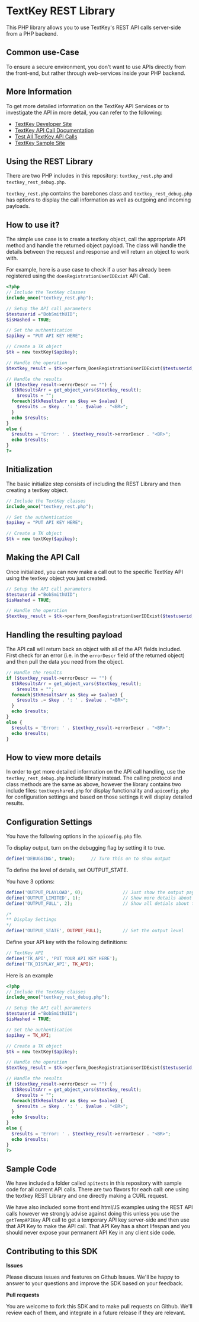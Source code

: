 TextKey REST Library
====================

This PHP library allows you to use TextKey's REST API calls server-side from a PHP backend.

Common use-Case
---------------

To ensure a secure environment, you don't want to use APIs directly from the front-end, but rather through web-services inside your PHP backend.

More Information
----------------

To get more detailed information on the TextKey API Services or to investigate the API in more detail, you can refer to the following:

* [TextKey Developer Site](http://developer.textkey.com)
* [TextKey API Call Documentation](http://developer.textkey.com/apidocumentation.php)
* [Test All TextKey API Calls](http://developer.textkey.com/apitestapicalls.php)
* [TextKey Sample Site](http://developer.textkey.com/apitextkeyexample.php)

Using the REST Library
----------------------

There are two PHP includes in this repository: `textkey_rest.php` and `textkey_rest_debug.php`. 

`textkey_rest.php` contains the barebones class and `textkey_rest_debug.php` has options to display the call information as well as outgoing and incoming payloads.

How to use it?
--------------

The simple use case is to create a textkey object, call the appropriate API method and handle the returned object payload. The class will handle the details between the request and response and will return an object to work with.

For example, here is a use case to check if a user has already been registered using the `doesRegistrationUserIDExist` API Call.

```php
<?php
// Include the TextKey classes
include_once("textkey_rest.php");

// Setup the API call parameters
$testuserid ="BobSmithUID";
$isHashed = TRUE;

// Set the authentication
$apikey = "PUT API KEY HERE";

// Create a TK object
$tk = new textKey($apikey);

// Handle the operation
$textkey_result = $tk->perform_DoesRegistrationUserIDExist($testuserid, $isHashed);

// Handle the results
if ($textkey_result->errorDescr == "") {
  $tkResultsArr = get_object_vars($textkey_result);
	$results = "";
  foreach($tkResultsArr as $key => $value) { 
    $results .= $key . ': ' . $value . "<BR>";
  } 			
  echo $results;
}
else {
  $results = 'Error: ' . $textkey_result->errorDescr . "<BR>";
  echo $results;
}
?>
```

Initialization
---------------

The basic initialize step consists of including the REST Library and then creating a textkey object.

```php
// Include the TextKey classes
include_once("textkey_rest.php");

// Set the authentication
$apikey = "PUT API KEY HERE";

// Create a TK object
$tk = new textKey($apikey);
```

Making the API Call
-------------------

Once initialized, you can now make a call out to the specific TextKey API using the textkey object you just created.

```php
// Setup the API call parameters
$testuserid ="BobSmithUID";
$isHashed = TRUE;

// Handle the operation
$textkey_result = $tk->perform_DoesRegistrationUserIDExist($testuserid, $isHashed);
```

Handling the resulting payload
------------------------------

The API call will return back an object with all of the API fields included. First check for an error (i.e. in the `errorDescr` field of the returned object) and then pull the data you need from the object.

```php
// Handle the results
if ($textkey_result->errorDescr == "") {
  $tkResultsArr = get_object_vars($textkey_result);
	$results = "";
  foreach($tkResultsArr as $key => $value) { 
    $results .= $key . ': ' . $value . "<BR>";
  } 			
  echo $results;
}
else {
  $results = 'Error: ' . $textkey_result->errorDescr . "<BR>";
  echo $results;
}
```

How to view more details
------------------------

In order to get more detailed information on the API call handling, use the `textkey_rest_debug.php` include library instead. The calling protocol and class methods are the same as above, however the library contains two include files: `textkeyshared.php` for display functionality and `apiconfig.php` for configuration settings and based on those settings it will display detailed results.

Configuration Settings
----------------------

You have the following options in the `apiconfig.php` file.

To display output, turn on the debugging flag by setting it to true.

```php
define('DEBUGGING', true);		// Turn this on to show output
```

To define the level of details, set OUTPUT_STATE. 

You have 3 options: 

```php
define('OUTPUT_PLAYLOAD', 0);				// Just show the output payload
define('OUTPUT_LIMITED', 1);				// Show more details about the API call
define('OUTPUT_FULL', 2);					// Show all detials about the API call

/*
** Display Settings
*/
define('OUTPUT_STATE', OUTPUT_FULL);		// Set the output level
```

Define your API key with the following definitions:

```php
// TextKey API
define('TK_API', 'PUT YOUR API KEY HERE');
define('TK_DISPLAY_API', TK_API);
```

Here is an example

```php
<?php
// Include the TextKey classes
include_once("textkey_rest_debug.php");

// Setup the API call parameters
$testuserid ="BobSmithUID";
$isHashed = TRUE;

// Set the authentication
$apikey = TK_API;

// Create a TK object
$tk = new textKey($apikey);

// Handle the operation
$textkey_result = $tk->perform_DoesRegistrationUserIDExist($testuserid, $isHashed);

// Handle the results
if ($textkey_result->errorDescr == "") {
  $tkResultsArr = get_object_vars($textkey_result);
	$results = "";
  foreach($tkResultsArr as $key => $value) { 
    $results .= $key . ': ' . $value . "<BR>";
  } 			
  echo $results;
}
else {
  $results = 'Error: ' . $textkey_result->errorDescr . "<BR>";
  echo $results;
}
?>
```

Sample Code
-----------

We have included a folder called `apitests` in this repository with sample code for all current API calls. There are two flavors for each call: one using the textkey REST Library and one directly making a CURL request.

We have also included some front end html/JS examples using the REST API calls however we strongly advise against doing this unless you use the `getTempAPIKey` API call to get a temporary API key server-side and then use that API Key to make the API call. That API Key has a short lifespan and you should never expose your permanent API Key in any client side code.

Contributing to this SDK
------------------------

**Issues**

Please discuss issues and features on Github Issues. We'll be happy to answer to your questions and improve the SDK based on your feedback.

**Pull requests**

You are welcome to fork this SDK and to make pull requests on Github. We'll review each of them, and integrate in a future release if they are relevant.
